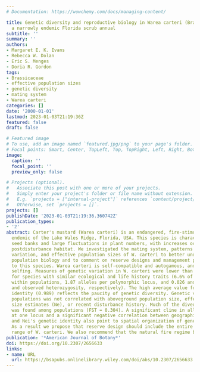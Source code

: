 ```yaml
---
# Documentation: https://wowchemy.com/docs/managing-content/

title: Genetic diversity and reproductive biology in Warea carteri (Brassicaceae),
  a narrowly endemic Florida scrub annual
subtitle: ''
summary: ''
authors:
- Margaret E. K. Evans
- Rebecca W. Dolan
- Eric S. Menges
- Doria R. Gordon
tags:
- Brassicaceae
- effective population sizes
- genetic diversity
- mating system
- Warea carteri
categories: []
date: '2000-01-01'
lastmod: 2023-01-03T21:19:36Z
featured: false
draft: false

# Featured image
# To use, add an image named `featured.jpg/png` to your page's folder.
# Focal points: Smart, Center, TopLeft, Top, TopRight, Left, Right, BottomLeft, Bottom, BottomRight.
image:
  caption: ''
  focal_point: ''
  preview_only: false

# Projects (optional).
#   Associate this post with one or more of your projects.
#   Simply enter your project's folder or file name without extension.
#   E.g. `projects = ["internal-project"]` references `content/project/deep-learning/index.md`.
#   Otherwise, set `projects = []`.
projects: []
publishDate: '2023-01-03T21:19:36.360742Z'
publication_types:
- '2'
abstract: Carter's mustard (Warea carteri) is an endangered, fire-stimulated annual
  endemic of the Lake Wales Ridge, Florida, USA. This species is characterized by
  seed banks and large fluctuations in plant numbers, with increases occurring in
  postdisturbance habitat. We investigated the mating system, patterns of isozyme
  variation, and effective population sizes of W. carteri to better understand its
  population biology and to comment on reserve designs and management proposals relevant
  to this species. Warea carteri is self-compatible and autogamous, and probably largely
  selfing. Measures of genetic variation in W. carteri were lower than values reported
  for species with similar ecological and life history traits (6.6% of loci polymorphic
  within populations, 1.87 alleles per polymorphic locus, and 0.026 and 0.018 expected
  and observed heterozygosity, respectively). The high average value for Nei's genetic
  identity (0.989) reflects the paucity of genetic diversity. Genetic variation within
  populations was not correlated with aboveground population size, effective population
  size estimates (Ne), or recent disturbance history. Much of the diversity detected
  was found among populations (FST = 0.304). A significant cline in allele frequencies
  at one locus and a significant negative correlation between geographic distance
  and Nei's genetic identity also point to spatial organization of genetic diversity.
  As a result we propose that reserve design should include the entire geographic
  range of W. carteri. We also recommend that the natural fire regime be mimicked.
publication: '*American Journal of Botany*'
doi: https://doi.org/10.2307/2656633
links:
- name: URL
  url: https://bsapubs.onlinelibrary.wiley.com/doi/abs/10.2307/2656633
---
```

